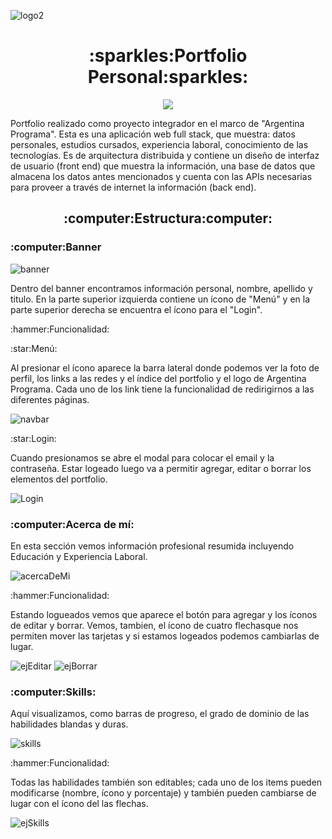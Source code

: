 ![logo2](https://user-images.githubusercontent.com/97195642/198836608-9d242be8-8042-4b6f-a915-f263c48ae93e.jpg)

<h1 align="center"> :sparkles:Portfolio Personal:sparkles: </h1>

   <p align="center">
   <img src="https://img.shields.io/badge/STATUS-EN%20DESAROLLO-pink">
   </p>
   
   Portfolio realizado como proyecto integrador en el marco de "Argentina Programa". Esta es una aplicación web full stack, que muestra: datos personales, estudios cursados, experiencia laboral, conocimiento de las tecnologías. Es de arquitectura distribuida y contiene un diseño de interfaz de usuario (front end) que muestra la información, una base de datos que almacena los datos antes mencionados y cuenta con las APIs necesarias para proveer a través de internet la información (back end).
   
<h2 align="center"> :computer:Estructura:computer: </h2>

<h3 align="left"> :computer:Banner</h3>

![banner](https://user-images.githubusercontent.com/97195642/198838036-d861a6d3-5f27-4004-a1c5-97361f481019.PNG)

Dentro del banner encontramos información personal, nombre, apellido y titulo. En la parte superior izquierda contiene un ícono de "Menú" y en la parte superior derecha se encuentra el ícono para el "Login".

<p align="left"> :hammer:Funcionalidad:</p>

<p align="left"> :star:Menú:</p>
Al presionar el ícono aparece la barra lateral donde podemos ver la foto de perfil, los links a las redes y el índice del portfolio y el logo de Argentina Programa. Cada uno de los link tiene la funcionalidad de redirigirnos a las diferentes páginas.

![navbar](https://user-images.githubusercontent.com/97195642/198839488-ec16129b-f4fb-469f-97c1-b37092f667f9.PNG)

<p align="left"> :star:Login:</p>
Cuando presionamos se abre el modal para colocar el email y la contraseña. Estar logeado luego va a permitir agregar, editar o borrar los elementos del portfolio.

![Login](https://user-images.githubusercontent.com/97195642/198839996-ab8ebd83-e367-487b-9342-9db52fab8917.PNG)


<h3 align="left"> :computer:Acerca de mí:</h3>

En esta sección vemos información profesional resumida incluyendo Educación y Experiencia Laboral.

![acercaDeMi](https://user-images.githubusercontent.com/97195642/198840310-d8713436-5f59-45fd-acfe-c024d3846472.PNG)

<p align="left"> :hammer:Funcionalidad:</p>
Estando logueados vemos que aparece el botón para agregar y los íconos de editar y borrar. Vemos, tambien, el ícono de cuatro flechasque nos permiten mover las tarjetas y si estamos logeados podemos cambiarlas de lugar.

![ejEditar](https://user-images.githubusercontent.com/97195642/198841009-1f50eb3a-084d-4e54-acd9-b204f515a059.PNG)
![ejBorrar](https://user-images.githubusercontent.com/97195642/198841018-a0719fb1-b53b-4dbf-b264-cd2fbfffa494.PNG)

<h3 align="left"> :computer:Skills:</h3>

Aquí visualizamos, como barras de progreso, el grado de dominio de las habilidades blandas y duras.

![skills](https://user-images.githubusercontent.com/97195642/198841526-c325210a-0b11-4951-a3dc-e2660ce44894.PNG)

<p align="left"> :hammer:Funcionalidad:</p>
Todas las habilidades también son editables; cada uno de los items pueden modificarse (nombre, ícono y porcentaje) y también pueden cambiarse de lugar con el ícono del las flechas.


![ejSkills](https://user-images.githubusercontent.com/97195642/198842100-ef35484c-8fb4-4c9e-9d19-82c098093e91.PNG)


